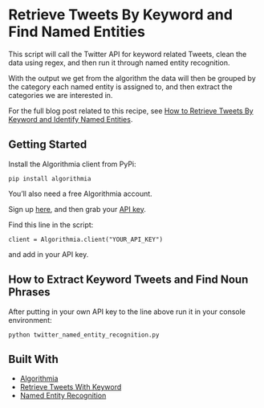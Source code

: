# Retrieve Tweets By Keyword and Find Named Entities

This script will call the Twitter API for keyword related Tweets, clean the data using regex, and then run it through named entity recognition. 

With the output we get from the algorithm the data will then be grouped by the category each named entity is assigned to, and then extract the categories we are interested in.

For the full blog post related to this recipe, see [How to Retrieve Tweets By Keyword and Identify Named Entities](http://blog.algorithmia.com/text-mining-tweets-named-entity-recognition/).

## Getting Started

Install the Algorithmia client from PyPi:

```pip install algorithmia```

You’ll also need a free Algorithmia account.

Sign up [here](https://algorithmia.com/), and then grab your [API key](algorithmia.com/user#credentials).

Find this line in the script: 

```
client = Algorithmia.client("YOUR_API_KEY")
```
and add in your API key.

## How to Extract Keyword Tweets and Find Noun Phrases

After putting in your own API key to the line above run it in your console environment:

```python twitter_named_entity_recognition.py```

## Built With
* [Algorithmia](https://algorithmia.com/)
* [Retrieve Tweets With Keyword](https://algorithmia.com/algorithms/diego/RetrieveTweetsWithKeyword)
* [Named Entity Recognition](https://algorithmia.com/algorithms/StanfordNLP/NamedEntityRecognition)
